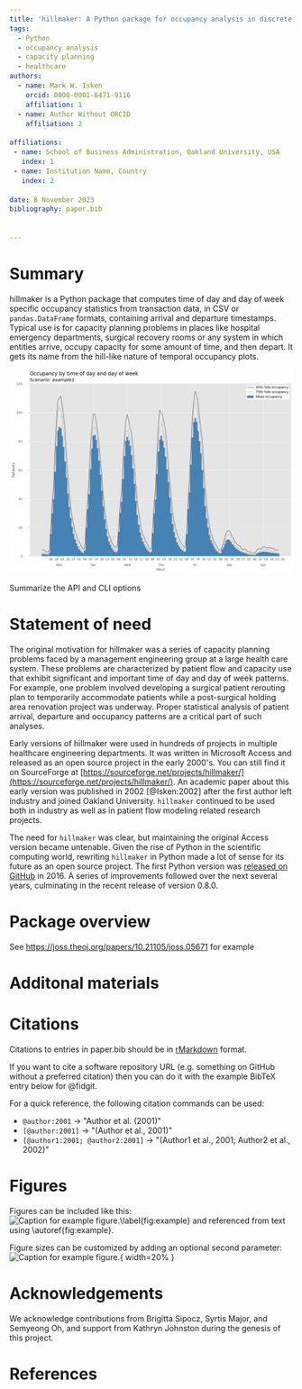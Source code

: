 ```yaml
---
title: 'hillmaker: A Python package for occupancy analysis in discrete entity flow systems'
tags:
  - Python
  - occupancy analysis
  - capacity planning
  - healthcare
authors:
  - name: Mark W. Isken
    orcid: 0000-0001-8471-9116
    affiliation: 1
  - name: Author Without ORCID
    affiliation: 2

affiliations:
 - name: School of Business Administration, Oakland University, USA
   index: 1
 - name: Institution Name, Country
   index: 2

date: 8 November 2023
bibliography: paper.bib


---
```


# Summary

hillmaker is a Python package that computes time of day and day of week specific occupancy statistics from 
transaction data, in CSV or `pandas.DataFrame` formats, containing arrival and departure timestamps. Typical use is for capacity planning problems in 
places like hospital emergency departments, surgical recovery rooms or any system in which entities arrive, 
occupy capacity for some amount of time, and then depart. It gets its name from the hill-like nature of 
temporal occupancy plots.

![Weekly occupancy plot.\label{fig:example}](example1_occupancy_week.png)

Summarize the API and CLI options

# Statement of need

The original motivation for hillmaker was a series of capacity planning problems faced by a management 
engineering group at a large health care system. These problems are characterized by patient flow and capacity
use that exhibit significant and important time of day and day of week patterns. For example, one problem 
involved developing a surgical patient rerouting plan to temporarily accommodate patients while a post-surgical holding area
renovation project was underway. Proper statistical
analysis of patient arrival, departure and occupancy patterns are a critical part of such analyses.

Early versions of hillmaker were used in hundreds of projects in multiple healthcare engineering departments. It
was written in Microsoft Access and released as an open source project in the early 2000's. You can still find it
on SourceForge at [https://sourceforge.net/projects/hillmaker/](https://sourceforge.net/projects/hillmaker/). An
academic paper about this early version was published in 2002 [@Isken:2002] after the first author left industry
and joined Oakland University. `hillmaker` continued to be used both in industry as well as in patient flow
modeling related research projects.

The need for `hillmaker` was clear, but maintaining the original Access version became untenable. Given the rise of Python
in the scientific computing world, rewriting `hillmaker` in Python made a lot of sense for its future as an open source
project. The first Python version was [released on GitHub](https://github.com/misken/hillmaker/) in 2016. A series of
improvements followed over the next several years, culminating in the recent release of version 0.8.0. 

# Package overview

See https://joss.theoj.org/papers/10.21105/joss.05671 for example

# Additonal materials



# Citations

Citations to entries in paper.bib should be in
[rMarkdown](http://rmarkdown.rstudio.com/authoring_bibliographies_and_citations.html)
format.

If you want to cite a software repository URL (e.g. something on GitHub without a preferred
citation) then you can do it with the example BibTeX entry below for @fidgit.

For a quick reference, the following citation commands can be used:
- `@author:2001`  ->  "Author et al. (2001)"
- `[@author:2001]` -> "(Author et al., 2001)"
- `[@author1:2001; @author2:2001]` -> "(Author1 et al., 2001; Author2 et al., 2002)"

# Figures

Figures can be included like this:
![Caption for example figure.\label{fig:example}](figure.png)
and referenced from text using \autoref{fig:example}.

Figure sizes can be customized by adding an optional second parameter:
![Caption for example figure.](figure.png){ width=20% }

# Acknowledgements

We acknowledge contributions from Brigitta Sipocz, Syrtis Major, and Semyeong
Oh, and support from Kathryn Johnston during the genesis of this project.

# References